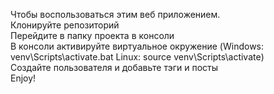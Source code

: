 Чтобы воспользоваться этим веб приложением. <br>
Клонируйте репозиторий<br>
Перейдите в папку проекта в консоли<br>
В консоли активируйте виртуальное окружение (Windows: venv\Scripts\activate.bat Linux: source venv\Scripts\activate)<br>
Создайте пользователя и добавьте тэги и посты<br>
Enjoy!
